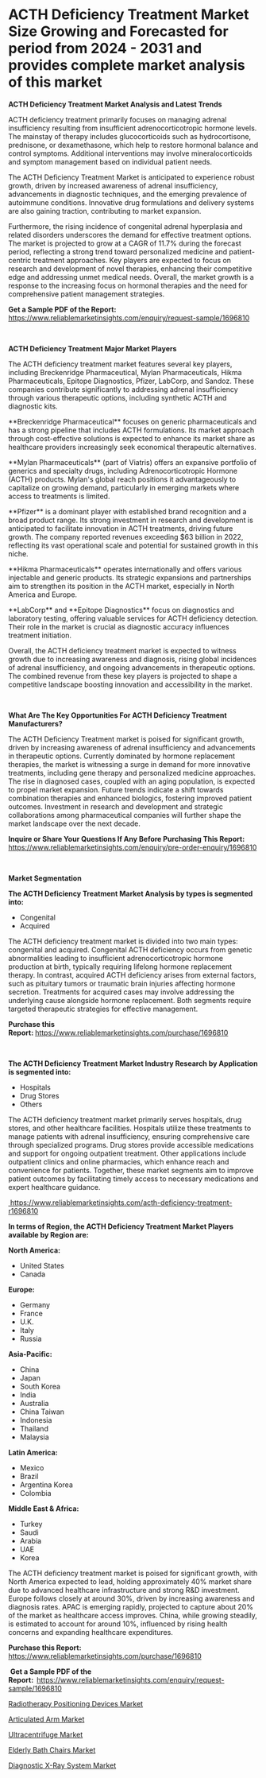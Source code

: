 <p><h1>ACTH Deficiency Treatment Market Size Growing and Forecasted for period from 2024 - 2031 and provides complete market analysis of this market</h1></p><p><strong>ACTH Deficiency Treatment Market Analysis and Latest Trends</strong></p>
<p><p>ACTH deficiency treatment primarily focuses on managing adrenal insufficiency resulting from insufficient adrenocorticotropic hormone levels. The mainstay of therapy includes glucocorticoids such as hydrocortisone, prednisone, or dexamethasone, which help to restore hormonal balance and control symptoms. Additional interventions may involve mineralocorticoids and symptom management based on individual patient needs.</p><p>The ACTH Deficiency Treatment Market is anticipated to experience robust growth, driven by increased awareness of adrenal insufficiency, advancements in diagnostic techniques, and the emerging prevalence of autoimmune conditions. Innovative drug formulations and delivery systems are also gaining traction, contributing to market expansion. </p><p>Furthermore, the rising incidence of congenital adrenal hyperplasia and related disorders underscores the demand for effective treatment options. The market is projected to grow at a CAGR of 11.7% during the forecast period, reflecting a strong trend toward personalized medicine and patient-centric treatment approaches. Key players are expected to focus on research and development of novel therapies, enhancing their competitive edge and addressing unmet medical needs. Overall, the market growth is a response to the increasing focus on hormonal therapies and the need for comprehensive patient management strategies.</p></p>
<p><strong>Get a Sample PDF of the Report:&nbsp;</strong> <a href="https://www.reliablemarketinsights.com/enquiry/request-sample/1696810?utm_campaign=1575&utm_medium=2&utm_source=Github&utm_content=ia&utm_term=20102024&utm_id=acth-deficiency-treatment">https://www.reliablemarketinsights.com/enquiry/request-sample/1696810</a></p>
<p>&nbsp;</p>
<p><strong>ACTH Deficiency Treatment Major Market Players</strong></p>
<p><p>The ACTH deficiency treatment market features several key players, including Breckenridge Pharmaceutical, Mylan Pharmaceuticals, Hikma Pharmaceuticals, Epitope Diagnostics, Pfizer, LabCorp, and Sandoz. These companies contribute significantly to addressing adrenal insufficiency through various therapeutic options, including synthetic ACTH and diagnostic kits.</p><p>**Breckenridge Pharmaceutical** focuses on generic pharmaceuticals and has a strong pipeline that includes ACTH formulations. Its market approach through cost-effective solutions is expected to enhance its market share as healthcare providers increasingly seek economical therapeutic alternatives.</p><p>**Mylan Pharmaceuticals** (part of Viatris) offers an expansive portfolio of generics and specialty drugs, including Adrenocorticotropic Hormone (ACTH) products. Mylan's global reach positions it advantageously to capitalize on growing demand, particularly in emerging markets where access to treatments is limited.</p><p>**Pfizer** is a dominant player with established brand recognition and a broad product range. Its strong investment in research and development is anticipated to facilitate innovation in ACTH treatments, driving future growth. The company reported revenues exceeding $63 billion in 2022, reflecting its vast operational scale and potential for sustained growth in this niche.</p><p>**Hikma Pharmaceuticals** operates internationally and offers various injectable and generic products. Its strategic expansions and partnerships aim to strengthen its position in the ACTH market, especially in North America and Europe.</p><p>**LabCorp** and **Epitope Diagnostics** focus on diagnostics and laboratory testing, offering valuable services for ACTH deficiency detection. Their role in the market is crucial as diagnostic accuracy influences treatment initiation.</p><p>Overall, the ACTH deficiency treatment market is expected to witness growth due to increasing awareness and diagnosis, rising global incidences of adrenal insufficiency, and ongoing advancements in therapeutic options. The combined revenue from these key players is projected to shape a competitive landscape boosting innovation and accessibility in the market.</p></p>
<p>&nbsp;</p>
<p><strong>What Are The Key Opportunities For ACTH Deficiency Treatment Manufacturers?</strong></p>
<p><p>The ACTH Deficiency Treatment market is poised for significant growth, driven by increasing awareness of adrenal insufficiency and advancements in therapeutic options. Currently dominated by hormone replacement therapies, the market is witnessing a surge in demand for more innovative treatments, including gene therapy and personalized medicine approaches. The rise in diagnosed cases, coupled with an aging population, is expected to propel market expansion. Future trends indicate a shift towards combination therapies and enhanced biologics, fostering improved patient outcomes. Investment in research and development and strategic collaborations among pharmaceutical companies will further shape the market landscape over the next decade.</p></p>
<p><strong>Inquire or Share Your Questions If Any Before Purchasing This Report:</strong> <a href="https://www.reliablemarketinsights.com/enquiry/pre-order-enquiry/1696810?utm_campaign=1575&utm_medium=2&utm_source=Github&utm_content=ia&utm_term=20102024&utm_id=acth-deficiency-treatment">https://www.reliablemarketinsights.com/enquiry/pre-order-enquiry/1696810</a></p>
<p>&nbsp;</p>
<p><strong>Market Segmentation</strong></p>
<p><strong>The ACTH Deficiency Treatment Market Analysis by types is segmented into:</strong></p>
<p><ul><li>Congenital</li><li>Acquired</li></ul></p>
<p><p>The ACTH deficiency treatment market is divided into two main types: congenital and acquired. Congenital ACTH deficiency occurs from genetic abnormalities leading to insufficient adrenocorticotropic hormone production at birth, typically requiring lifelong hormone replacement therapy. In contrast, acquired ACTH deficiency arises from external factors, such as pituitary tumors or traumatic brain injuries affecting hormone secretion. Treatments for acquired cases may involve addressing the underlying cause alongside hormone replacement. Both segments require targeted therapeutic strategies for effective management.</p></p>
<p><strong>Purchase this Report:&nbsp;</strong><a href="https://www.reliablemarketinsights.com/purchase/1696810?utm_campaign=1575&utm_medium=2&utm_source=Github&utm_content=ia&utm_term=20102024&utm_id=acth-deficiency-treatment">https://www.reliablemarketinsights.com/purchase/1696810</a></p>
<p>&nbsp;</p>
<p><strong>The ACTH Deficiency Treatment Market Industry Research by Application is segmented into:</strong></p>
<p><ul><li>Hospitals</li><li>Drug Stores</li><li>Others</li></ul></p>
<p><p>The ACTH deficiency treatment market primarily serves hospitals, drug stores, and other healthcare facilities. Hospitals utilize these treatments to manage patients with adrenal insufficiency, ensuring comprehensive care through specialized programs. Drug stores provide accessible medications and support for ongoing outpatient treatment. Other applications include outpatient clinics and online pharmacies, which enhance reach and convenience for patients. Together, these market segments aim to improve patient outcomes by facilitating timely access to necessary medications and expert healthcare guidance.</p></p>
<p><a href="https://www.reliablemarketinsights.com/acth-deficiency-treatment-r1696810?utm_campaign=1575&utm_medium=2&utm_source=Github&utm_content=ia&utm_term=20102024&utm_id=acth-deficiency-treatment">&nbsp;https://www.reliablemarketinsights.com/acth-deficiency-treatment-r1696810</a></p>
<p><strong>In terms of Region, the ACTH Deficiency Treatment Market Players available by Region are:</strong></p>
<p>
    <p> <strong> North America: </strong>
        <ul>
            <li>United States</li>
            <li>Canada</li>
        </ul>
        </p> 
    <p> <strong> Europe: </strong>
        <ul>
            <li>Germany</li>
            <li>France</li>
            <li>U.K.</li>
            <li>Italy</li>
            <li>Russia</li>
        </ul>
        </p> 
    <p> <strong> Asia-Pacific: </strong>
        <ul>
            <li>China</li>
            <li>Japan</li>
            <li>South Korea</li>
            <li>India</li>
            <li>Australia</li>
            <li>China Taiwan</li>
            <li>Indonesia</li>
            <li>Thailand</li>
            <li>Malaysia</li>
        </ul>
        </p> 
    <p> <strong> Latin America: </strong>
        <ul>
            <li>Mexico</li>
            <li>Brazil</li>
            <li>Argentina Korea</li>
            <li>Colombia</li>
        </ul>
        </p> 
    <p> <strong> Middle East & Africa: </strong>
        <ul>
            <li>Turkey</li>
            <li>Saudi</li>
            <li>Arabia</li>
            <li>UAE</li>
            <li>Korea</li>
        </ul>
    </p>
    </p>
<p><p>The ACTH deficiency treatment market is poised for significant growth, with North America expected to lead, holding approximately 40% market share due to advanced healthcare infrastructure and strong R&D investment. Europe follows closely at around 30%, driven by increasing awareness and diagnosis rates. APAC is emerging rapidly, projected to capture about 20% of the market as healthcare access improves. China, while growing steadily, is estimated to account for around 10%, influenced by rising health concerns and expanding healthcare expenditures.</p></p>
<p><strong>Purchase this Report: </strong><a href="https://www.reliablemarketinsights.com/purchase/1696810?utm_campaign=1575&utm_medium=2&utm_source=Github&utm_content=ia&utm_term=20102024&utm_id=acth-deficiency-treatment">https://www.reliablemarketinsights.com/purchase/1696810</a></p>
<p>&nbsp;<strong>Get a Sample PDF of the Report:&nbsp;&nbsp;</strong><a href="https://www.reliablemarketinsights.com/enquiry/request-sample/1696810?utm_campaign=1575&utm_medium=2&utm_source=Github&utm_content=ia&utm_term=20102024&utm_id=acth-deficiency-treatment">https://www.reliablemarketinsights.com/enquiry/request-sample/1696810</a></p>
<p><strong></strong></p>
<p><p><a href="https://www.linkedin.com/pulse/emerging-opportunities-challenges-global-radiotherapy-positioning-6xppe?utm_campaign=1575&utm_medium=2&utm_source=Github&utm_content=ia&utm_term=20102024&utm_id=acth-deficiency-treatment">Radiotherapy Positioning Devices Market</a></p><p><a href="https://issuu.com/reportprime-2/docs/articulated-arm-market-size-2030.pp_b1b117885a3d57?utm_campaign=1575&utm_medium=2&utm_source=Github&utm_content=ia&utm_term=20102024&utm_id=acth-deficiency-treatment">Articulated Arm Market</a></p><p><a href="https://www.linkedin.com/pulse/ultracentrifuge-market-size-share-competitive-landscape-trend-hdkje?utm_campaign=1575&utm_medium=2&utm_source=Github&utm_content=ia&utm_term=20102024&utm_id=acth-deficiency-treatment">Ultracentrifuge Market</a></p><p><a href="https://www.linkedin.com/pulse/elderly-bath-chairs-market-size-share-trends-analysis-report-ctnde?utm_campaign=1575&utm_medium=2&utm_source=Github&utm_content=ia&utm_term=20102024&utm_id=acth-deficiency-treatment">Elderly Bath Chairs Market</a></p><p><a href="https://www.linkedin.com/pulse/diagnostic-x-ray-system-market-growth-segmentation-regional-ed2re?utm_campaign=1575&utm_medium=2&utm_source=Github&utm_content=ia&utm_term=20102024&utm_id=acth-deficiency-treatment">Diagnostic X-Ray System Market</a></p></p>